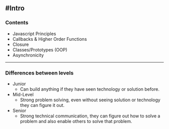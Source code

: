 #Intro
---
### Contents
 - Javascript Principles
 - Callbacks & Higher Order Functions
 - Closure
 - Classes/Prototypes (OOP)
 - Asynchronicity 

---

### Differences between levels
  - Junior
    - Can build anything if they have seen technology or solution before.
  - Mid-Level
    - Strong problem solving, even without seeing solution or technology they can figure it out.
  - Senior
    - Strong technical communication, they can figure out how to solve a problem and also enable others to solve that problem.